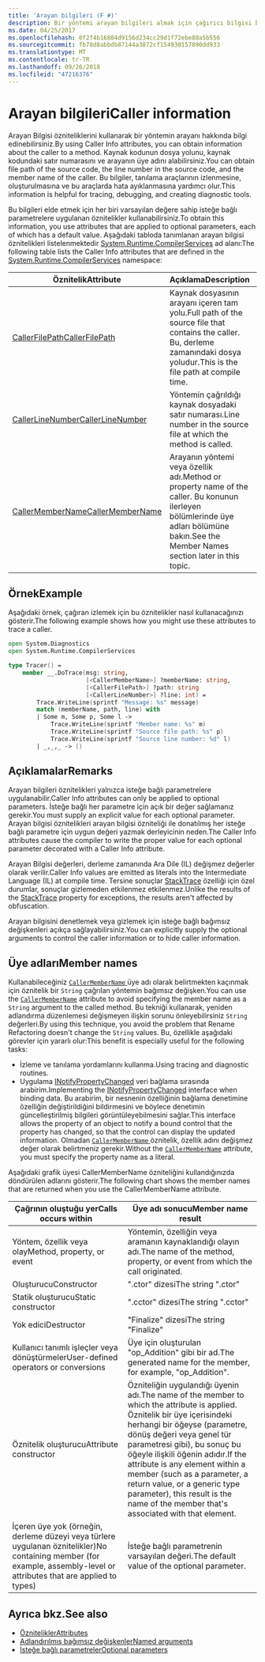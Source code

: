 ```yaml
---
title: 'Arayan bilgileri (F #)'
description: Bir yöntemi arayan bilgileri almak için çağırıcı bilgisi bağımsız değişken öznitelikleri kullanmayı açıklar.
ms.date: 04/25/2017
ms.openlocfilehash: 0f2f4b16804d9156d234cc29d1f72ebe80a5b556
ms.sourcegitcommit: fb78d8abbdb87144a3872cf154930157090dd933
ms.translationtype: MT
ms.contentlocale: tr-TR
ms.lasthandoff: 09/26/2018
ms.locfileid: "47216376"
---
```

# <a name="caller-information"></a><span data-ttu-id="0713d-103">Arayan bilgileri</span><span class="sxs-lookup"><span data-stu-id="0713d-103">Caller information</span></span>

<span data-ttu-id="0713d-104">Arayan Bilgisi özniteliklerini kullanarak bir yöntemin arayanı hakkında bilgi edinebilirsiniz.</span><span class="sxs-lookup"><span data-stu-id="0713d-104">By using Caller Info attributes, you can obtain information about the caller to a method.</span></span> <span data-ttu-id="0713d-105">Kaynak kodunun dosya yolunu, kaynak kodundaki satır numarasını ve arayanın üye adını alabilirsiniz.</span><span class="sxs-lookup"><span data-stu-id="0713d-105">You can obtain file path of the source code, the line number in the source code, and the member name of the caller.</span></span> <span data-ttu-id="0713d-106">Bu bilgiler, tanılama araçlarının izlenmesine, oluşturulmasına ve bu araçlarda hata ayıklanmasına yardımcı olur.</span><span class="sxs-lookup"><span data-stu-id="0713d-106">This information is helpful for tracing, debugging, and creating diagnostic tools.</span></span>

<span data-ttu-id="0713d-107">Bu bilgileri elde etmek için her biri varsayılan değere sahip isteğe bağlı parametrelere uygulanan öznitelikler kullanabilirsiniz.</span><span class="sxs-lookup"><span data-stu-id="0713d-107">To obtain this information, you use attributes that are applied to optional parameters, each of which has a default value.</span></span> <span data-ttu-id="0713d-108">Aşağıdaki tabloda tanımlanan arayan bilgisi öznitelikleri listelenmektedir [System.Runtime.CompilerServices](/dotnet/api/system.runtime.compilerservices) ad alanı:</span><span class="sxs-lookup"><span data-stu-id="0713d-108">The following table lists the Caller Info attributes that are defined in the [System.Runtime.CompilerServices](/dotnet/api/system.runtime.compilerservices) namespace:</span></span>

|<span data-ttu-id="0713d-109">Öznitelik</span><span class="sxs-lookup"><span data-stu-id="0713d-109">Attribute</span></span>|<span data-ttu-id="0713d-110">Açıklama</span><span class="sxs-lookup"><span data-stu-id="0713d-110">Description</span></span>|<span data-ttu-id="0713d-111">Tür</span><span class="sxs-lookup"><span data-stu-id="0713d-111">Type</span></span>|
|---------|-----------|----|
|[<span data-ttu-id="0713d-112">CallerFilePath</span><span class="sxs-lookup"><span data-stu-id="0713d-112">CallerFilePath</span></span>](/dotnet/api/system.runtime.compilerservices.callerfilepathattribute)|<span data-ttu-id="0713d-113">Kaynak dosyasının arayanı içeren tam yolu.</span><span class="sxs-lookup"><span data-stu-id="0713d-113">Full path of the source file that contains the caller.</span></span> <span data-ttu-id="0713d-114">Bu, derleme zamanındaki dosya yoludur.</span><span class="sxs-lookup"><span data-stu-id="0713d-114">This is the file path at compile time.</span></span>|`String`
|[<span data-ttu-id="0713d-115">CallerLineNumber</span><span class="sxs-lookup"><span data-stu-id="0713d-115">CallerLineNumber</span></span>](/dotnet/api/system.runtime.compilerservices.callerlinenumberattribute)|<span data-ttu-id="0713d-116">Yöntemin çağrıldığı kaynak dosyadaki satır numarası.</span><span class="sxs-lookup"><span data-stu-id="0713d-116">Line number in the source file at which the method is called.</span></span>|`Integer`|
|[<span data-ttu-id="0713d-117">CallerMemberName</span><span class="sxs-lookup"><span data-stu-id="0713d-117">CallerMemberName</span></span>](/dotnet/api/system.runtime.compilerservices.callermembernameattribute)|<span data-ttu-id="0713d-118">Arayanın yöntemi veya özellik adı.</span><span class="sxs-lookup"><span data-stu-id="0713d-118">Method or property name of the caller.</span></span> <span data-ttu-id="0713d-119">Bu konunun ilerleyen bölümlerinde üye adları bölümüne bakın.</span><span class="sxs-lookup"><span data-stu-id="0713d-119">See the Member Names section later in this topic.</span></span>|`String`|

## <a name="example"></a><span data-ttu-id="0713d-120">Örnek</span><span class="sxs-lookup"><span data-stu-id="0713d-120">Example</span></span>

<span data-ttu-id="0713d-121">Aşağıdaki örnek, çağıran izlemek için bu öznitelikler nasıl kullanacağınızı gösterir.</span><span class="sxs-lookup"><span data-stu-id="0713d-121">The following example shows how you might use these attributes to trace a caller.</span></span>

```fsharp
open System.Diagnostics
open System.Runtime.CompilerServices

type Tracer() =
    member __.DoTrace(msg: string,
                      [<CallerMemberName>] ?memberName: string,
                      [<CallerFilePath>] ?path: string
                      [<CallerLineNumber>] ?line: int) =
        Trace.WriteLine(sprintf "Message: %s" message)
        match (memberName, path, line) with
        | Some m, Some p, Some l ->
            Trace.WriteLine(sprintf "Member name: %s" m)
            Trace.WriteLine(sprintf "Source file path: %s" p)
            Trace.WriteLine(sprintf "Source line number: %d" l)
        | _,_,_ -> ()
```

## <a name="remarks"></a><span data-ttu-id="0713d-122">Açıklamalar</span><span class="sxs-lookup"><span data-stu-id="0713d-122">Remarks</span></span>

<span data-ttu-id="0713d-123">Arayan bilgileri öznitelikleri yalnızca isteğe bağlı parametrelere uygulanabilir.</span><span class="sxs-lookup"><span data-stu-id="0713d-123">Caller Info attributes can only be applied to optional parameters.</span></span> <span data-ttu-id="0713d-124">İsteğe bağlı her parametre için açık bir değer sağlamanız gerekir.</span><span class="sxs-lookup"><span data-stu-id="0713d-124">You must supply an explicit value for each optional parameter.</span></span> <span data-ttu-id="0713d-125">Arayan bilgisi öznitelikleri arayan bilgisi özniteliği ile donatılmış her isteğe bağlı parametre için uygun değeri yazmak derleyicinin neden.</span><span class="sxs-lookup"><span data-stu-id="0713d-125">The Caller Info attributes cause the compiler to write the proper value for each optional parameter decorated with a Caller Info attribute.</span></span>

<span data-ttu-id="0713d-126">Arayan Bilgisi değerleri, derleme zamanında Ara Dile (IL) değişmez değerler olarak verilir.</span><span class="sxs-lookup"><span data-stu-id="0713d-126">Caller Info values are emitted as literals into the Intermediate Language (IL) at compile time.</span></span> <span data-ttu-id="0713d-127">Tersine sonuçlar [StackTrace](/dotnet/api/system.diagnostics.stacktrace) özelliği için özel durumlar, sonuçlar gizlemeden etkilenmez etkilenmez.</span><span class="sxs-lookup"><span data-stu-id="0713d-127">Unlike the results of the [StackTrace](/dotnet/api/system.diagnostics.stacktrace) property for exceptions, the results aren't affected by obfuscation.</span></span>

<span data-ttu-id="0713d-128">Arayan bilgisini denetlemek veya gizlemek için isteğe bağlı bağımsız değişkenleri açıkça sağlayabilirsiniz.</span><span class="sxs-lookup"><span data-stu-id="0713d-128">You can explicitly supply the optional arguments to control the caller information or to hide caller information.</span></span>

## <a name="member-names"></a><span data-ttu-id="0713d-129">Üye adları</span><span class="sxs-lookup"><span data-stu-id="0713d-129">Member names</span></span>

<span data-ttu-id="0713d-130">Kullanabileceğiniz [ `CallerMemberName` ](/dotnet/api/system.runtime.compilerservices.callermembernameattribute) üye adı olarak belirtmekten kaçınmak için öznitelik bir `String` çağrılan yöntemin bağımsız değişken.</span><span class="sxs-lookup"><span data-stu-id="0713d-130">You can use the [`CallerMemberName`](/dotnet/api/system.runtime.compilerservices.callermembernameattribute) attribute to avoid specifying the member name as a `String` argument to the called method.</span></span> <span data-ttu-id="0713d-131">Bu tekniği kullanarak, yeniden adlandırma düzenlemesi değişmeyen ilişkin sorunu önleyebilirsiniz `String` değerleri.</span><span class="sxs-lookup"><span data-stu-id="0713d-131">By using this technique, you avoid the problem that Rename Refactoring doesn't change the `String` values.</span></span> <span data-ttu-id="0713d-132">Bu, özellikle aşağıdaki görevler için yararlı olur:</span><span class="sxs-lookup"><span data-stu-id="0713d-132">This benefit is especially useful for the following tasks:</span></span>

* <span data-ttu-id="0713d-133">İzleme ve tanılama yordamlarını kullanma.</span><span class="sxs-lookup"><span data-stu-id="0713d-133">Using tracing and diagnostic routines.</span></span>
* <span data-ttu-id="0713d-134">Uygulama [INotifyPropertyChanged](/dotnet/api/system.componentmodel.inotifypropertychanged) veri bağlama sırasında arabirim.</span><span class="sxs-lookup"><span data-stu-id="0713d-134">Implementing the [INotifyPropertyChanged](/dotnet/api/system.componentmodel.inotifypropertychanged) interface when binding data.</span></span> <span data-ttu-id="0713d-135">Bu arabirim, bir nesnenin özelliğinin bağlama denetimine özelliğin değiştirildiğini bildirmesini ve böylece denetimin güncelleştirilmiş bilgileri görüntüleyebilmesini sağlar.</span><span class="sxs-lookup"><span data-stu-id="0713d-135">This interface allows the property of an object to notify a bound control that the property has changed, so that the control can display the updated information.</span></span> <span data-ttu-id="0713d-136">Olmadan [ `CallerMemberName` ](/dotnet/api/system.runtime.compilerservices.callermembernameattribute) öznitelik, özellik adını değişmez değer olarak belirtmeniz gerekir.</span><span class="sxs-lookup"><span data-stu-id="0713d-136">Without the [`CallerMemberName`](/dotnet/api/system.runtime.compilerservices.callermembernameattribute) attribute, you must specify the property name as a literal.</span></span>

<span data-ttu-id="0713d-137">Aşağıdaki grafik üyesi CallerMemberName özniteliğini kullandığınızda döndürülen adlarını gösterir.</span><span class="sxs-lookup"><span data-stu-id="0713d-137">The following chart shows the member names that are returned when you use the CallerMemberName attribute.</span></span>

|<span data-ttu-id="0713d-138">Çağrının oluştuğu yer</span><span class="sxs-lookup"><span data-stu-id="0713d-138">Calls occurs within</span></span>|<span data-ttu-id="0713d-139">Üye adı sonucu</span><span class="sxs-lookup"><span data-stu-id="0713d-139">Member name result</span></span>|
|-------------------|------------------|
|<span data-ttu-id="0713d-140">Yöntem, özellik veya olay</span><span class="sxs-lookup"><span data-stu-id="0713d-140">Method, property, or event</span></span>|<span data-ttu-id="0713d-141">Yöntemin, özelliğin veya aramanın kaynaklandığı olayın adı.</span><span class="sxs-lookup"><span data-stu-id="0713d-141">The name of the method, property, or event from which the call originated.</span></span>|
|<span data-ttu-id="0713d-142">Oluşturucu</span><span class="sxs-lookup"><span data-stu-id="0713d-142">Constructor</span></span>|<span data-ttu-id="0713d-143">".ctor" dizesi</span><span class="sxs-lookup"><span data-stu-id="0713d-143">The string ".ctor"</span></span>|
|<span data-ttu-id="0713d-144">Statik oluşturucu</span><span class="sxs-lookup"><span data-stu-id="0713d-144">Static constructor</span></span>|<span data-ttu-id="0713d-145">".cctor" dizesi</span><span class="sxs-lookup"><span data-stu-id="0713d-145">The string ".cctor"</span></span>|
|<span data-ttu-id="0713d-146">Yok edici</span><span class="sxs-lookup"><span data-stu-id="0713d-146">Destructor</span></span>|<span data-ttu-id="0713d-147">"Finalize" dizesi</span><span class="sxs-lookup"><span data-stu-id="0713d-147">The string "Finalize"</span></span>|
|<span data-ttu-id="0713d-148">Kullanıcı tanımlı işleçler veya dönüştürmeler</span><span class="sxs-lookup"><span data-stu-id="0713d-148">User-defined operators or conversions</span></span>|<span data-ttu-id="0713d-149">Üye için oluşturulan "op_Addition" gibi bir ad.</span><span class="sxs-lookup"><span data-stu-id="0713d-149">The generated name for the member, for example, "op_Addition".</span></span>|
|<span data-ttu-id="0713d-150">Öznitelik oluşturucu</span><span class="sxs-lookup"><span data-stu-id="0713d-150">Attribute constructor</span></span>|<span data-ttu-id="0713d-151">Özniteliğin uygulandığı üyenin adı.</span><span class="sxs-lookup"><span data-stu-id="0713d-151">The name of the member to which the attribute is applied.</span></span> <span data-ttu-id="0713d-152">Öznitelik bir üye içerisindeki herhangi bir öğeyse (parametre, dönüş değeri veya genel tür parametresi gibi), bu sonuç bu öğeyle ilişkili öğenin adıdır.</span><span class="sxs-lookup"><span data-stu-id="0713d-152">If the attribute is any element within a member (such as a parameter, a return value, or a generic type parameter), this result is the name of the member that's associated with that element.</span></span>|
|<span data-ttu-id="0713d-153">İçeren üye yok (örneğin, derleme düzeyi veya türlere uygulanan öznitelikler)</span><span class="sxs-lookup"><span data-stu-id="0713d-153">No containing member (for example, assembly-level or attributes that are applied to types)</span></span>|<span data-ttu-id="0713d-154">İsteğe bağlı parametrenin varsayılan değeri.</span><span class="sxs-lookup"><span data-stu-id="0713d-154">The default value of the optional parameter.</span></span>|

## <a name="see-also"></a><span data-ttu-id="0713d-155">Ayrıca bkz.</span><span class="sxs-lookup"><span data-stu-id="0713d-155">See also</span></span>

- [<span data-ttu-id="0713d-156">Öznitelikler</span><span class="sxs-lookup"><span data-stu-id="0713d-156">Attributes</span></span>](attributes.md)  
- [<span data-ttu-id="0713d-157">Adlandırılmış bağımsız değişkenler</span><span class="sxs-lookup"><span data-stu-id="0713d-157">Named arguments</span></span>](parameters-and-arguments.md#named-arguments)  
- [<span data-ttu-id="0713d-158">İsteğe bağlı parametreler</span><span class="sxs-lookup"><span data-stu-id="0713d-158">Optional parameters</span></span>](parameters-and-arguments.md#optional-parameters)  
